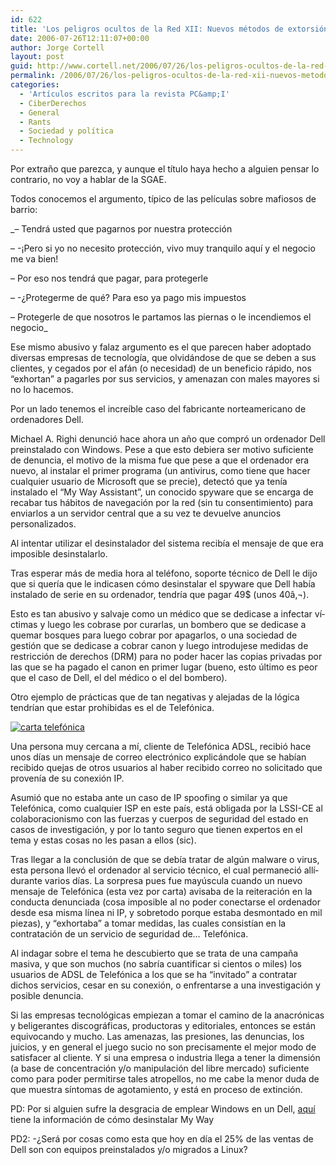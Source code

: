 ```yaml
---
id: 622
title: 'Los peligros ocultos de la Red XII: Nuevos métodos de extorsión (PC&amp;I 43)'
date: 2006-07-26T12:11:07+00:00
author: Jorge Cortell
layout: post
guid: http://www.cortell.net/2006/07/26/los-peligros-ocultos-de-la-red-xii-nuevos-metodos-de-extorsion-pci-43/
permalink: /2006/07/26/los-peligros-ocultos-de-la-red-xii-nuevos-metodos-de-extorsion-pci-43/
categories:
  - 'Artí­culos escritos para la revista PC&amp;I'
  - CiberDerechos
  - General
  - Rants
  - Sociedad y polí­tica
  - Technology
---
```

Por extraño que parezca, y aunque el tí­tulo haya hecho a alguien pensar lo contrario, no voy a hablar de la SGAE.

Todos conocemos el argumento, tí­pico de las pelí­culas sobre mafiosos de barrio:
  
 _&#8211; Tendrá usted que pagarnos por nuestra protección
  
&#8211; -¡Pero si yo no necesito protección, vivo muy tranquilo aquí­ y el negocio me va bien!
  
&#8211; Por eso nos tendrá que pagar, para protegerle
  
&#8211; -¿Protegerme de qué? Para eso ya pago mis impuestos
  
&#8211; Protegerle de que nosotros le partamos las piernas o le incendiemos el negocio_

Ese mismo abusivo y falaz argumento es el que parecen haber adoptado diversas empresas de tecnologí­a, que olvidándose de que se deben a sus clientes, y cegados por el afán (o necesidad) de un beneficio rápido, nos &#8220;exhortan&#8221; a pagarles por sus servicios, y amenazan con males mayores si no lo hacemos.

Por un lado tenemos el increí­ble caso del fabricante norteamericano de ordenadores Dell.

Michael A. Righi denunció hace ahora un año que compró un ordenador Dell preinstalado con Windows. Pese a que esto debiera ser motivo suficiente de denuncia, el motivo de la misma fue que pese a que el ordenador era nuevo, al instalar el primer programa (un antivirus, como tiene que hacer cualquier usuario de Microsoft que se precie), detectó que ya tení­a instalado el &#8220;My Way Assistant&#8221;, un conocido spyware que se encarga de recabar tus hábitos de navegación por la red (sin tu consentimiento) para enviarlos a un servidor central que a su vez te devuelve anuncios personalizados.

Al intentar utilizar el desinstalador del sistema recibí­a el mensaje de que era imposible desinstalarlo.

Tras esperar más de media hora al teléfono, soporte técnico de Dell le dijo que si querí­a que le indicasen cómo desinstalar el spyware que Dell habí­a instalado de serie en su ordenador, tendrí­a que pagar 49$ (unos 40â‚¬).

Esto es tan abusivo y salvaje como un médico que se dedicase a infectar ví­ctimas y luego les cobrase por curarlas, un bombero que se dedicase a quemar bosques para luego cobrar por apagarlos, o una sociedad de gestión que se dedicase a cobrar canon y luego introdujese medidas de restricción de derechos (DRM) para no poder hacer las copias privadas por las que se ha pagado el canon en primer lugar (bueno, esto último es peor que el caso de Dell, el del médico o el del bombero).

Otro ejemplo de prácticas que de tan negativas y alejadas de la lógica tendrí­an que estar prohibidas es el de Telefónica.

<a target="_blank" title="carta en alta" href="http://static.flickr.com/67/205672785_f51745b9d6_o.jpg"><img alt="carta telefónica" title="carta telefónica" src="http://static.flickr.com/67/205672785_f51745b9d6_m.jpg" /></a>

Una persona muy cercana a mí­, cliente de Telefónica ADSL, recibió hace unos dí­as un mensaje de correo electrónico explicándole que se habí­an recibido quejas de otros usuarios al haber recibido correo no solicitado que provení­a de su conexión IP.

Asumió que no estaba ante un caso de IP spoofing o similar ya que Telefónica, como cualquier ISP en este paí­s, está obligada por la LSSI-CE al colaboracionismo con las fuerzas y cuerpos de seguridad del estado en casos de investigación, y por lo tanto seguro que tienen expertos en el tema y estas cosas no les pasan a ellos (sic).

Tras llegar a la conclusión de que se debí­a tratar de algún malware o virus, esta persona llevó el ordenador al servicio técnico, el cual permaneció allí­ durante varios dí­as. La sorpresa pues fue mayúscula cuando un nuevo mensaje de Telefónica (esta vez por carta) avisaba de la reiteración en la conducta denunciada (cosa imposible al no poder conectarse el ordenador desde esa misma lí­nea ni IP, y sobretodo porque estaba desmontado en mil piezas), y &#8220;exhortaba&#8221; a tomar medidas, las cuales consistí­an en la contratación de un servicio de seguridad de&#8230; Telefónica.

Al indagar sobre el tema he descubierto que se trata de una campaña masiva, y que son muchos (no sabrí­a cuantificar si cientos o miles) los usuarios de ADSL de Telefónica a los que se ha &#8220;invitado&#8221; a contratar dichos servicios, cesar en su conexión, o enfrentarse a una investigación y posible denuncia.

Si las empresas tecnológicas empiezan a tomar el camino de la anacrónicas y beligerantes discográficas, productoras y editoriales, entonces se están equivocando y mucho. Las amenazas, las presiones, las denuncias, los juicios, y en general el juego sucio no son precisamente el mejor modo de satisfacer al cliente. Y si una empresa o industria llega a tener la dimensión (a base de concentración y/o manipulación del libre mercado) suficiente como para poder permitirse tales atropellos, no me cabe la menor duda de que muestra sí­ntomas de agotamiento, y está en proceso de extinción.

PD: Por si alguien sufre la desgracia de emplear Windows en un Dell, <a target="_blank" title="Desinstalar MyWay" href="http://www.pchell.com/support/mywebsearch.shtml">aquí­</a> tiene la información de cómo desinstalar My Way

PD2: -¿Será por cosas como esta que hoy en dí­a el 25% de las ventas de Dell son con equipos preinstalados y/o migrados a Linux?